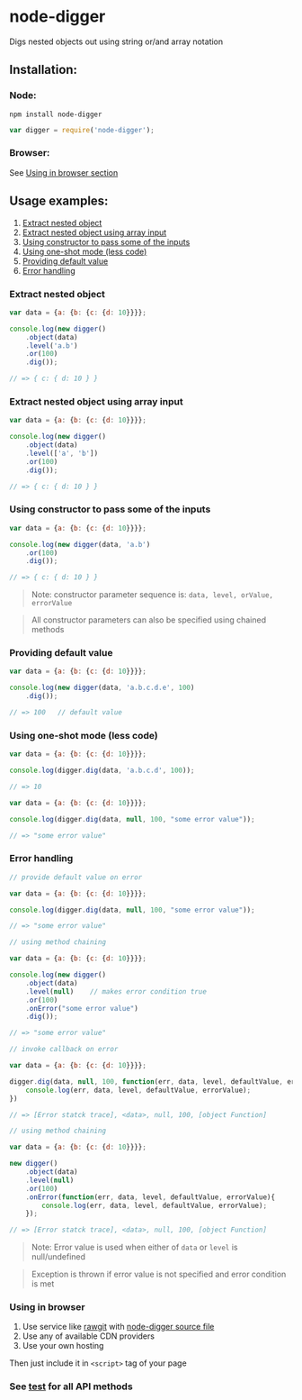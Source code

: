 # node-digger
Digs nested objects out using string or/and array notation

## Installation:
### Node:
```shell
npm install node-digger
```
```javascript
var digger = require('node-digger');
```

### Browser:
See [Using in browser section](#using-in-browser)


## Usage examples:

1. [Extract nested object](#extract-nested-object)
2. [Extract nested object using array input](#extract-nested-object-using-array-input)
3. [Using constructor to pass some of the inputs](#using-constructor-to-pass-some-of-the-inputs)
4. [Using one-shot mode (less code)](#using-one-shot-mode-less-code)
5. [Providing default value](#providing-default-value)
6. [Error handling](#error-handling)

### Extract nested object
``` javascript
var data = {a: {b: {c: {d: 10}}}};

console.log(new digger()
    .object(data)
    .level('a.b')
    .or(100)
    .dig());

// => { c: { d: 10 } }
```

### Extract nested object using array input
``` javascript
var data = {a: {b: {c: {d: 10}}}};

console.log(new digger()
    .object(data)
    .level(['a', 'b'])
    .or(100)
    .dig());

// => { c: { d: 10 } }
```

### Using constructor to pass some of the inputs
``` javascript
var data = {a: {b: {c: {d: 10}}}};

console.log(new digger(data, 'a.b')
    .or(100)
    .dig());

// => { c: { d: 10 } }
```
> Note: constructor parameter sequence is: `data, level, orValue, errorValue`

> All constructor parameters can also be specified using chained methods

### Providing default value
``` javascript
var data = {a: {b: {c: {d: 10}}}};

console.log(new digger(data, 'a.b.c.d.e', 100)
    .dig());

// => 100   // default value
```

### Using one-shot mode (less code)
``` javascript
var data = {a: {b: {c: {d: 10}}}};

console.log(digger.dig(data, 'a.b.c.d', 100));

// => 10
```

``` javascript
var data = {a: {b: {c: {d: 10}}}};

console.log(digger.dig(data, null, 100, "some error value"));

// => "some error value"
```

### Error handling
``` javascript
// provide default value on error

var data = {a: {b: {c: {d: 10}}}};

console.log(digger.dig(data, null, 100, "some error value"));

// => "some error value"
```

``` javascript
// using method chaining

var data = {a: {b: {c: {d: 10}}}};

console.log(new digger()
    .object(data)
    .level(null)    // makes error condition true
    .or(100)
    .onError("some error value")
    .dig());

// => "some error value"
```

``` javascript
// invoke callback on error

var data = {a: {b: {c: {d: 10}}}};

digger.dig(data, null, 100, function(err, data, level, defaultValue, errorValue){
    console.log(err, data, level, defaultValue, errorValue);
})

// => [Error statck trace], <data>, null, 100, [object Function]
```

``` javascript
// using method chaining

var data = {a: {b: {c: {d: 10}}}};

new digger()
    .object(data)
    .level(null)
    .or(100)
    .onError(function(err, data, level, defaultValue, errorValue){
        console.log(err, data, level, defaultValue, errorValue);
    });

// => [Error statck trace], <data>, null, 100, [object Function]
```
> Note: Error value is used when either of `data` or `level` is null/undefined

> Exception is thrown if error value is not specified and error condition is met


### Using in browser
1. Use service like [rawgit](https://rawgit.com/) with [node-digger source file](lib/node-digger.js)
2. Use any of available CDN providers
3. Use your own hosting

Then just include it in `<script>` tag of your page

### See [test](test/test.js) for all API methods
